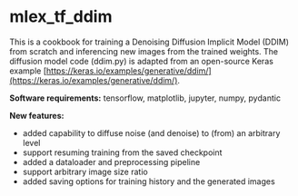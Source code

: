 # mlex_tf_ddim
This is a cookbook for training a Denoising Diffusion Implicit Model (DDIM) from scratch and inferencing new images from the trained weights. The diffusion model code (ddim.py) is adapted from an open-source Keras example [https://keras.io/examples/generative/ddim/](https://keras.io/examples/generative/ddim/). 


**Software requirements:**  tensorflow, matplotlib, jupyter, numpy, pydantic  


**New features:**

- added capability to diffuse noise (and denoise) to (from) an arbitrary level
- support resuming training from the saved checkpoint 
- added a dataloader and preprocessing pipeline 
- support arbitrary image size ratio  
- added saving options for training history and the generated images
